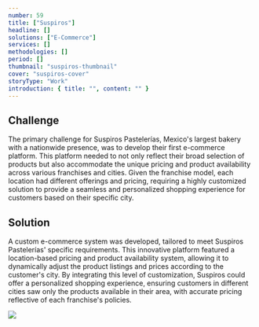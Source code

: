 ```yaml
---
number: 59
title: ["Suspiros"]
headline: []
solutions: ["E-Commerce"]
services: []
methodologies: []
period: []
thumbnail: "suspiros-thumbnail"
cover: "suspiros-cover"
storyType: "Work"
introduction: { title: "", content: "" }
---
```


## Challenge

The primary challenge for Suspiros Pastelerías, Mexico's largest bakery with a nationwide presence, was to develop their first e-commerce platform. This platform needed to not only reflect their broad selection of products but also accommodate the unique pricing and product availability across various franchises and cities. Given the franchise model, each location had different offerings and pricing, requiring a highly customized solution to provide a seamless and personalized shopping experience for customers based on their specific city.

## Solution

A custom e-commerce system was developed, tailored to meet Suspiros Pastelerías' specific requirements. This innovative platform featured a location-based pricing and product availability system, allowing it to dynamically adjust the product listings and prices according to the customer's city. By integrating this level of customization, Suspiros could offer a personalized shopping experience, ensuring customers in different cities saw only the products available in their area, with accurate pricing reflective of each franchise's policies.

![](/work/suspiros-figure-1.jpg)
